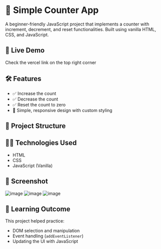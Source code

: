 # 🧮 Simple Counter App

A beginner-friendly JavaScript project that implements a counter with increment, decrement, and reset functionalities. Built using vanilla HTML, CSS, and JavaScript.

## 🚀 Live Demo

Check the vercel link on the top right corner

## 🛠️ Features

- ✅ Increase the count
- ✅ Decrease the count
- ✅ Reset the count to zero
- 🎨 Simple, responsive design with custom styling

## 📂 Project Structure


## 🧑‍💻 Technologies Used

- HTML
- CSS
- JavaScript (Vanilla)

## 📸 Screenshot

![image](https://github.com/user-attachments/assets/ef506ee9-4e80-4a51-98c8-8a688e4edb35)
![image](https://github.com/user-attachments/assets/c4b2c6a4-96fa-481b-9354-cb858575ee54)
![image](https://github.com/user-attachments/assets/8680b77c-a923-41b7-9215-0124ba47d9ba)




## 🧠 Learning Outcome

This project helped practice:
- DOM selection and manipulation
- Event handling (`addEventListener`)
- Updating the UI with JavaScript
